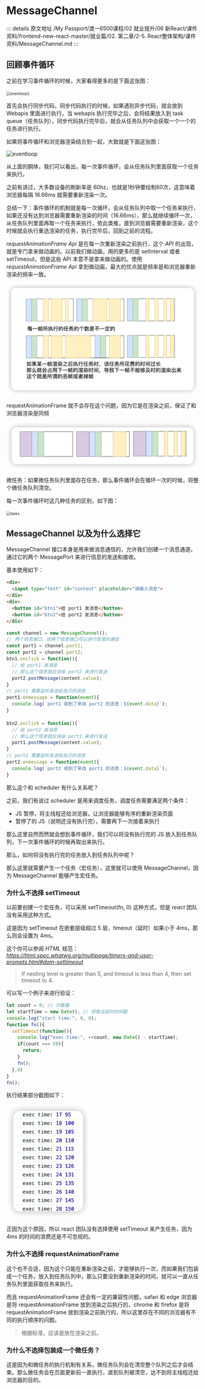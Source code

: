 # MessageChannel

::: details 原文地址
/My Passport/渡一6500课程/02 就业提升/06 新React/课件资料/frontend-new-react-master/就业篇/02. 第二章/2-5. React整体架构/课件资料/MessageChannel.md
:::


## 回顾事件循环

之前在学习事件循环的时候，大家看得更多的是下面这张图：

<img src="../images/2022-12-29-021951.gif" alt="eventloop2" style="zoom:67%;" />

首先会执行同步代码，同步代码执行的时候，如果遇到异步代码，就会放到 Webapis 里面进行执行，当 webapis 执行完毕之后，会将结果放入到 task queue（任务队列），同步代码执行完毕后，就会从任务队列中会获取一个一个的任务进行执行。

如果将事件循环和浏览器渲染结合到一起，大致就是下面这张图：

![eventloop](../images/2022-12-29-022329.gif)

从上面的胴体，我们可以看出，每一次事件循环，会从任务队列里面获取一个任务来执行。

之前有讲过，大多数设备的刷新率是 60hz，也就是1秒钟要绘制60次，这意味着浏览器每隔 16.66ms 就需要重新渲染一次。

总结一下：事件循环的机制就是每一次循环，会从任务队列中取一个任务来执行，如果还没有达到浏览器需要重新渲染的时间（16.66ms），那么就继续循环一次，从任务队列里面再取一个任务来执行，依此类推，直到浏览器需要重新渲染，这个时候就会执行重选渲染的任务，执行完毕后，回到之前的流程。



*requestAnimationFrame Api* 是在每一次重新渲染之前执行，这个 *API* 的出现，就是专门拿来做动画的。以前我们做动画，用的更多的是 setInterval 或者 setTimeout，但是这些 API 本意不是拿来做动画的。使用 *requestAnimationFrame Api* 拿到做动画，最大的优点就是频率是和浏览器重新渲染的频率一致。

<img src="../images/2022-12-29-023954.png" alt="image-20221229103954104" style="zoom:50%;" />

requestAnimationFrame 就不会存在这个问题，因为它是在渲染之前，保证了和浏览器渲染是同频

<img src="../images/2022-12-29-024236.png" alt="image-20221229104236045" style="zoom:50%;" />

微任务：如果微任务队列里面存在任务，那么事件循环会在循环一次的时候，将整个微任务队列清空。

每一次事件循环时这几种任务的区别，如下图：

<img src="../images/2022-12-29-024700.gif" alt="tasks" style="zoom:67%;" />



## MessageChannel 以及为什么选择它

MessageChannel 接口本身是用来做消息通信的，允许我们创建一个消息通道，通过它的两个 MessagePort 来进行信息的发送和接收。

基本使用如下：

```html
<div>
  <input type="text" id="content" placeholder="请输入消息">
</div>
<div>
  <button id="btn1">给 port1 发消息</button>
  <button id="btn2">给 port2 发消息</button>
</div>
```

```js
const channel = new MessageChannel();
// 两个信息端口，这两个信息端口可以进行信息的通信
const port1 = channel.port1;
const port2 = channel.port2;
btn1.onclick = function(){
  // 给 port1 发消息
  // 那么这个信息就应该由 port2 来进行发送
  port2.postMessage(content.value);
}
// port1 需要监听发送给自己的消息
port1.onmessage = function(event){
  console.log(`port1 收到了来自 port2 的消息：${event.data}`);
}

btn2.onclick = function(){
  // 给 port2 发消息
  // 那么这个信息就应该由 port1 来进行发送
  port1.postMessage(content.value);
}
// port2 需要监听发送给自己的消息
port2.onmessage = function(event){
  console.log(`port2 收到了来自 port1 的消息：${event.data}`);
}
```

那么这个和 scheduler 有什么关系呢？

之前，我们有说过 scheduler 是用来调度任务，调度任务需要满足两个条件：

- JS 暂停，将主线程还给浏览器，让浏览器能够有序的重新渲染页面
- 暂停了的 JS（说明还没有执行完），需要再下一次接着来执行

那么这里自然而然就会想到事件循环，我们可以将没有执行完的 JS 放入到任务队列，下一次事件循环的时候再取出来执行。

那么，如何将没有执行完的任务放入到任务队列中呢？

那么这里就需要产生一个任务（宏任务），这里就可以使用 MessageChannel，因为 MessageChannel 能够产生宏任务。



### 为什么不选择 setTimeout

以前要创建一个宏任务，可以采用 setTimeout(fn, 0) 这种方式，但是 *react* 团队没有采用这种方式。

这是因为 setTimeout 在嵌套层级超过 5 层，timeout（延时）如果小于 4ms，那么则会设置为 4ms。

这个你可以参阅 *HTML* 规范：*https://html.spec.whatwg.org/multipage/timers-and-user-prompts.html#dom-settimeout*

>If nesting level is greater than 5, and timeout is less than 4, then set timeout to 4.

可以写一个例子来进行验证：

```js
let count = 0; // 计数器
let startTime = new Date(); // 获取当前的时间戳
console.log("start time:", 0, 0);
function fn(){
  setTimeout(function(){
    console.log("exec time:", ++count, new Date() - startTime);
    if(count === 50){
      return;
    }
    fn();
  },0)
}
fn();
```

执行结果部分截图如下：

<img src="../images/2022-12-29-031030.png" alt="image-20221229111030112" style="zoom:50%;" />

正因为这个原因，所以 react 团队没有选择使用 setTimeout 来产生任务，因为 4ms 的时间的浪费还是不可忽视的。



### 为什么不选择 requestAnimationFrame

这个也不合适，因为这个只能在重新渲染之前，才能够执行一次，而如果我们包装成一个任务，放入到任务队列中，那么只要没到重新渲染的时间，就可以一直从任务队列里面获取任务来执行。

而且 requestAnimationFrame 还会有一定的兼容性问题，safari 和 edge 浏览器是将 requestAnimationFrame 放到渲染之后执行的，chrome 和 firefox 是将 requestAnimationFrame 放到渲染之前执行的，所以这里存在不同的浏览器有不同的执行顺序的问题。

> 根据标准，应该是放在渲染之前。



### 为什么不选择包装成一个微任务？

这是因为和微任务的执行机制有关系，微任务队列会在清空整个队列之后才会结束。那么微任务会在页面更新前一直执行，直到队列被清空，达不到将主线程还给浏览器的目的。